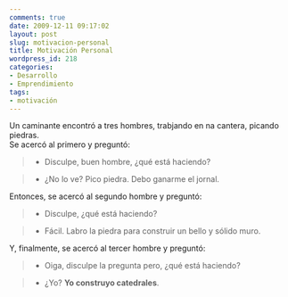 ```yaml
---
comments: true
date: 2009-12-11 09:17:02
layout: post
slug: motivacion-personal
title: Motivación Personal
wordpress_id: 218
categories:
- Desarrollo
- Emprendimiento
tags:
- motivación
---
```


Un caminante encontró a tres hombres, trabjando en na cantera, picando piedras.  
Se acercó al primero y preguntó:  


> - Disculpe, buen hombre, ¿qué está haciendo?

> - ¿No lo ve? Pico piedra. Debo ganarme el jornal.

Entonces, se acercó al segundo hombre y preguntó:  


> - Disculpe, ¿qué está haciendo?

> - Fácil. Labro la piedra para construir un bello y sólido muro.

Y, finalmente, se acercó al tercer hombre y preguntó:  


> - Oiga, disculpe la pregunta pero, ¿qué está haciendo?

> - ¿Yo? **Yo construyo catedrales**.



